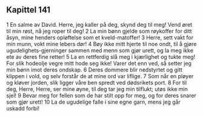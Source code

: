 ## Kapittel 141

1 En salme av David. Herre, jeg kaller på deg, skynd deg til meg! Vend øret til min røst, nå jeg roper til deg!
2 La min bønn gjelde som røykoffer for ditt åsyn, mine henders opløftelse som et kveld-matoffer!
3 Herre, sett vakt for min munn, vokt mine lebers dør!
4 Bøy ikke mitt hjerte til noe ondt, til å gjøre ugudelighets-gjerninger sammen med menn som gjør urett, og la meg ikke ete av deres fine retter!
5 La en rettferdig slå meg i kjærlighet og tukte meg! For slik hodeolje vegre mitt hode seg ikke! Varer det enn ved, så setter jeg min bønn imot deres ondskap.
6 Deres dommere blir nedstyrtet og gitt klippen i vold, og selv forstår de at mine ord var liflige.
7 Som når en pløyer og kløver jorden, slik ligger våre ben spredt ved dødsrikets port.
8 For til deg, Herre, Herre, ser mine øyne, til deg tar jeg min tilflukt; utøs ikke min sjel!
9 Bevar meg for fellen som de har stilt opp for meg, og for deres snarer som gjør urett!
10 La de ugudelige falle i sine egne garn, mens jeg går uskadd forbi!
